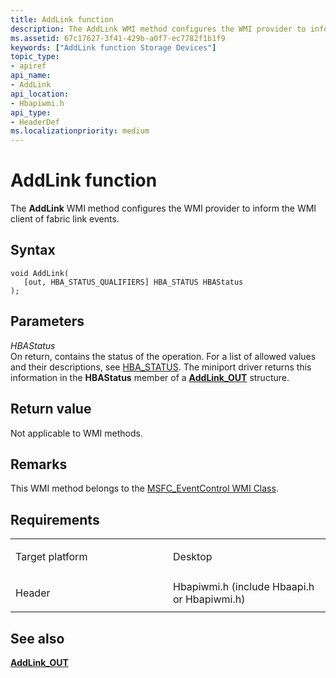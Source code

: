 ```yaml
---
title: AddLink function
description: The AddLink WMI method configures the WMI provider to inform the WMI client of fabric link events.
ms.assetid: 67c17627-3f41-429b-a0f7-ec7782f1b1f9
keywords: ["AddLink function Storage Devices"]
topic_type:
- apiref
api_name:
- AddLink
api_location:
- Hbapiwmi.h
api_type:
- HeaderDef
ms.localizationpriority: medium
---
```


# AddLink function


The **AddLink** WMI method configures the WMI provider to inform the WMI client of fabric link events.

Syntax
------

```ManagedCPlusPlus
void AddLink(
   [out, HBA_STATUS_QUALIFIERS] HBA_STATUS HBAStatus
);
```

Parameters
----------

*HBAStatus*   
On return, contains the status of the operation. For a list of allowed values and their descriptions, see [HBA\_STATUS](hba-status.md). The miniport driver returns this information in the **HBAStatus** member of a [**AddLink\_OUT**](https://msdn.microsoft.com/library/windows/hardware/ff550129) structure.

Return value
------------

Not applicable to WMI methods.

Remarks
-------

This WMI method belongs to the [MSFC\_EventControl WMI Class](msfc-eventcontrol-wmi-class.md).

Requirements
------------

<table>
<colgroup>
<col width="50%" />
<col width="50%" />
</colgroup>
<tbody>
<tr class="odd">
<td align="left"><p>Target platform</p></td>
<td align="left">Desktop</td>
</tr>
<tr class="even">
<td align="left"><p>Header</p></td>
<td align="left">Hbapiwmi.h (include Hbaapi.h or Hbapiwmi.h)</td>
</tr>
</tbody>
</table>

## <span id="see_also"></span>See also


[**AddLink\_OUT**](https://msdn.microsoft.com/library/windows/hardware/ff550129)

 

 






